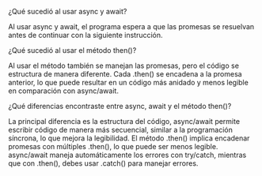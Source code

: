 ¿Qué sucedió al usar async y await?

Al usar async y await, el programa espera a que las promesas se resuelvan antes de continuar con la siguiente instrucción.

¿Qué sucedió al usar el método then()?

Al usar el método también se manejan las promesas, pero el código se estructura de manera diferente. Cada .then() se encadena a la promesa anterior, lo que puede resultar en un código más anidado y menos legible en comparación con async/await.

¿Qué diferencias encontraste entre async, await y el método then()?

La principal diferencia es la estructura del código, async/await permite escribir código de manera más secuencial, similar a la programación síncrona, lo que mejora la legibilidad.
El método .then() implica encadenar promesas con múltiples .then(), lo que puede ser menos legible.
async/await maneja automáticamente los errores con try/catch, mientras que con .then(), debes usar .catch() para manejar errores.
